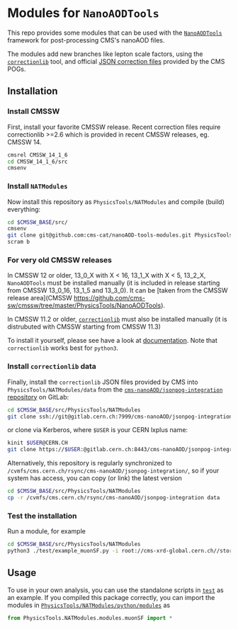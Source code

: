 # Modules for `NanoAODTools`

This repo provides some modules that can be used with the
[`NanoAODTools`](https://github.com/cms-sw/cmssw/tree/master/PhysicsTools/NanoAODTools)
framework for post-processing CMS's nanoAOD files.

The modules add new branches like lepton scale factors, using the
[`correctionlib`](https://github.com/cms-nanoAOD/correctionlib)
tool, and official
[JSON correction files](https://gitlab.cern.ch/cms-nanoAOD/jsonpog-integration)
provided by the CMS POGs.


## Installation

### Install CMSSW
First, install your favorite CMSSW release. Recent correction files require correctionlib >=2.6 which is provided in recent CMSSW releases, eg. CMSSW 14.

```bash
cmsrel CMSSW_14_1_6
cd CMSSW_14_1_6/src
cmsenv
```

### Install `NATModules`
Now install this repository as `PhysicsTools/NATModules` and compile (build) everything:
```bash
cd $CMSSW_BASE/src/
cmsenv
git clone git@github.com:cms-cat/nanoAOD-tools-modules.git PhysicsTools/NATModules
scram b
```

### For very old CMSSW releases

In CMSSW 12 or older, 13_0_X with X < 16, 13_1_X with X < 5, 13_2_X, `NanoAODTools` must be installed manually (it is included in release starting from CMSSW 13_0_16, 13_1_5 and 13_3_0). It can be [taken from the CMSSW release area](CMSSW https://github.com/cms-sw/cmssw/tree/master/PhysicsTools/NanoAODTools).

In CMSSW 11.2 or older, [`correctionlib`](https://github.com/cms-nanoAOD/correctionlib) must also be installed manually (it is distrubuted with CMSSW starting from CMSSW 11.3)

To install it yourself, please see have a look at [documentation](https://cms-nanoaod.github.io/correctionlib/).
Note that `correctionlib` works best for `python3`.

### Install `correctionlib` data
Finally, install the `correctionlib` JSON files provided by CMS
into `PhysicsTools/NATModules/data` from the
[`cms-nanoAOD/jsonpog-integration` repository](https://gitlab.cern.ch/cms-nanoAOD/jsonpog-integration)
on GitLab:
```bash
cd $CMSSW_BASE/src/PhysicsTools/NATModules
git clone ssh://git@gitlab.cern.ch:7999/cms-nanoAOD/jsonpog-integration.git data
```
or clone via Kerberos, where `$USER` is your CERN lxplus name:
```bash
kinit $USER@CERN.CH
git clone https://$USER:@gitlab.cern.ch:8443/cms-nanoAOD/jsonpog-integration.git
```
Alternatively, this repository is regularly synchronized to `/cvmfs/cms.cern.ch/rsync/cms-nanoAOD/jsonpog-integration/`,
so if your system has access, you can copy (or link) the latest version
```bash
cd $CMSSW_BASE/src/PhysicsTools/NATModules
cp -r /cvmfs/cms.cern.ch/rsync/cms-nanoAOD/jsonpog-integration data
```


### Test the installation
Run a module, for example
```bash
cd $CMSSW_BASE/src/PhysicsTools/NATModules
python3 ./test/example_muonSF.py -i root://cms-xrd-global.cern.ch//store/mc/RunIISummer20UL16NanoAODv9/DYJetsToLL_M-50_TuneCP5_13TeV-amcatnloFXFX-pythia8/NANOAODSIM/20UL16JMENano_106X_mcRun2_asymptotic_v17-v1/2820000/11061525-9BB6-F441-9C12-4489135219B7.root
```


## Usage

To use in your own analysis, you can use the standalone scripts in [`test`](test/) as an example.
If you compiled this package correctly, you can import the modules in
[`PhysicsTools/NATModules/python/modules`](PhysicsTools/NATModules/python/modules)
as
```python
from PhysicsTools.NATModules.modules.muonSF import *
```
